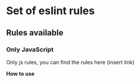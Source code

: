 # Set of eslint rules

## Rules available

### Only JavaScript
Only js rules, you can find the rules here (insert link)

**How to use**


